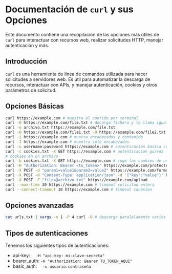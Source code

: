 # Documentación de `curl` y sus Opciones

Este documento contiene una recopilación de las opciones más útiles de
`curl` para interactuar con recursos web, realizar solicitudes HTTP,
manejar autenticación y más.

## Introducción

`curl` es una herramienta de línea de comandos utilizada para hacer
solicitudes a servidores web. Es útil para automatizar la descarga de recursos,
interactuar con APIs, y manejar autenticación, cookies y otros parámetros de solicitud.

## Opciones Básicas


```bash
curl https://example.com # muestra el contido por terminal
curl -O https://example.com/file.txt # decarga fichero y lo llama igual que el remoto
curl -o archivo.txt https://example.com/file.txt
curl -O https://example.com/file1.txt -O https://example.com/file2.txt # descarga varios
curl -i https://example.com # mustra encabezados y contenido
curl -I https://example.com # muentra solo encabezados
curl -u username:password https://example.com # autenticacion basica contraseña usuario
curl -c cookies.txt -X GET https://example.com # autenticacion guarda las 
# cookies en un archivo
curl -b cookies.txt -X GET https://example.com # coge las cookies de un archivo
curl -H "Authorization: Bearer <tu_token>" https://example.com/protected-resource
curl -X POST -d "param1=value1&param2=value2" https://example.com/formulario
curl -X POST -H "Content-Type: application/json" -d '{"key":"value"}' https://example.com/api
curl -X POST -F "file=@archivo.txt" https://example.com/upload
curl --max-time 30 https://example.com # timeout solicitud entera
curl --connect-timeout 10 https://example.com # timeout conexion
```

## Opciones avanzadas

```bash
cat urls.txt | xargs -n 1 -P 4 curl -O # descarga paralelamente varios ficheros
```

## Tipos de autenticaciones

Tenemos los siguientes tipos de autenticaciones:

- api-key: `  -H "api-key: mi-clave-secreta"`
- bearer_auth:   `-H "Authorization: Bearer TU_TOKEN_AQUI"`
- basic_auth:  `  -u usuario:contraseña`
